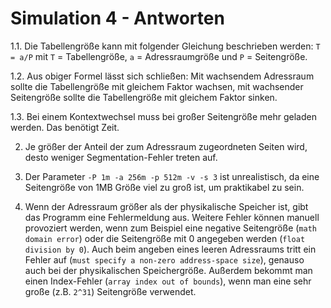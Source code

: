 # Simulation 4 - Antworten

1.1. Die Tabellengröße kann mit folgender Gleichung beschrieben werden: `T = a/P` mit `T` = Tabellengröße, `a` = Adressraumgröße und `P` = Seitengröße.

1.2. Aus obiger Formel lässt sich schließen: Mit wachsendem Adressraum sollte die Tabellengröße mit gleichem Faktor wachsen, mit wachsender Seitengröße sollte die Tabellengröße mit gleichem Faktor sinken.

1.3. Bei einem Kontextwechsel muss bei großer Seitengröße mehr geladen werden. Das benötigt Zeit.

2. Je größer der Anteil der zum Adressraum zugeordneten Seiten wird, desto weniger Segmentation-Fehler treten auf.

3. Der Parameter `-P 1m -a 256m -p 512m -v -s 3` ist unrealistisch, da eine Seitengröße von 1MB Größe viel zu groß ist, um praktikabel zu sein.

4. Wenn der Adressraum größer als der physikalische Speicher ist, gibt das Programm eine Fehlermeldung aus.
Weitere Fehler können manuell provoziert werden, wenn zum Beispiel eine negative Seitengröße (`math domain error`) oder die Seitengröße mit 0 angegeben werden (`float division by 0`). Auch beim angeben eines leeren Adressraums tritt ein Fehler auf (`must specify a non-zero address-space size`), genauso auch bei der physikalischen Speichergröße. Außerdem bekommt man einen Index-Fehler (`array index out of bounds`), wenn man eine sehr große (z.B. `2^31`) Seitengröße verwendet.
